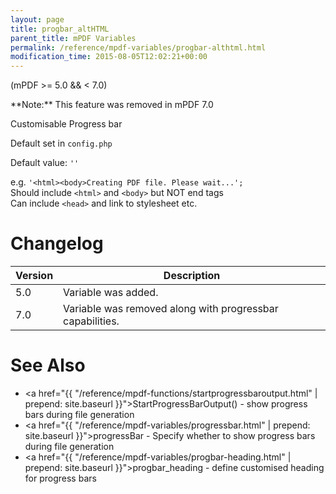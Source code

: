 ```yaml
---
layout: page
title: progbar_altHTML
parent_title: mPDF Variables
permalink: /reference/mpdf-variables/progbar-althtml.html
modification_time: 2015-08-05T12:02:21+00:00
---
```


(mPDF >= 5.0 && < 7.0)

<div class="alert alert-danger" role="alert" markdown="1">
  **Note:** This feature was removed in mPDF 7.0
</div>

Customisable Progress bar

Default set in `config.php`

Default value: `''`

e.g. `'<html><body>Creating PDF file. Please wait...';`  
Should include `<html>` and `<body>` but NOT end tags  
Can include `<head>` and link to stylesheet etc.

# Changelog

<table class="table">
<thead>
<tr>
  <th>Version</th>
  <th>Description</th>
</tr>
</thead>
<tbody>
<tr>
  <td>5.0</td>
  <td>Variable was added.</td>
</tr>
<tr>
  <td>7.0</td>
  <td>Variable was removed along with progressbar capabilities.</td>
</tr>
</tbody>
</table>

# See Also

- <a href="{{ "/reference/mpdf-functions/startprogressbaroutput.html" | prepend: site.baseurl }}">StartProgressBarOutput()</a> - show progress bars during file generation
- <a href="{{ "/reference/mpdf-variables/progressbar.html" | prepend: site.baseurl }}">progressBar</a> - Specify whether to show progress bars during file generation
- <a href="{{ "/reference/mpdf-variables/progbar-heading.html" | prepend: site.baseurl }}">progbar_heading</a> - define customised heading for progress bars
